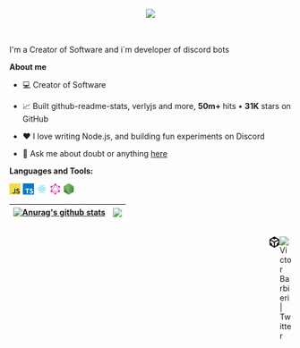 <p align="center"><a href="https://victorrbarbieri.github.io"><img width="20%" src="https://i.gifer.com/origin/99/999b2183c19ca9288a6995c4d7bb0b3e_w200.gif" /></a></p>

<br />

I'm a Creator of Software and i´m developer of discord bots

**About me**

- 💻 Creator of Software

- 📈 Built github-readme-stats, verlyjs and more, **50m+** hits • **31K** stars on GitHub

- ❤️ I love writing Node.js, and building fun experiments on Discord

- 💬 Ask me about doubt or anything [here](https://discord.gg/mngDGYnuHW)



**Languages and Tools:**  

<code><img height="20" src="https://raw.githubusercontent.com/github/explore/80688e429a7d4ef2fca1e82350fe8e3517d3494d/topics/javascript/javascript.png"></code>
<code><img height="20" src="https://raw.githubusercontent.com/github/explore/80688e429a7d4ef2fca1e82350fe8e3517d3494d/topics/typescript/typescript.png"></code>
<code><img height="20" src="https://raw.githubusercontent.com/github/explore/80688e429a7d4ef2fca1e82350fe8e3517d3494d/topics/react/react.png"></code>
<code><img height="20" src="https://raw.githubusercontent.com/github/explore/5c058a388828bb5fde0bcafd4bc867b5bb3f26f3/topics/graphql/graphql.png"></code>
<code><img height="20" src="https://raw.githubusercontent.com/github/explore/80688e429a7d4ef2fca1e82350fe8e3517d3494d/topics/nodejs/nodejs.png"></code>    


| <a href="https://github.com/anuraghazra/github-readme-stats"><img align="center" src="https://github-readme-stats.vercel.app/api?username=victorrbarbieri&show_icons=true&include_all_commits=true&theme=buefy&hide_border=true" alt="Anurag's github stats" /></a> | <a href="https://github.com/anuraghazra/github-readme-stats"><img align="center" src="https://github-readme-stats.vercel.app/api/top-langs/?username=victorrbarbieri&layout=compact&theme=buefy&hide_border=true" /></a> |
| ------------- | ------------- |

<br />

<a href="https://twitter.com/victorrbarbieri">
  <img align="right" alt="Victor Barbieri | Twitter" width="21px" src="https://raw.githubusercontent.com/anuraghazra/anuraghazra/master/assets/twitter.svg" />
</a>
<a href="https://codesandbox.io/u/victorrbarbieri">
  <img align="right" alt="Victor Barbieri | CodeSandbox" width="20px" src="https://raw.githubusercontent.com/anuraghazra/anuraghazra/master/assets/codesandbox.svg" />
</a>
